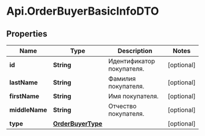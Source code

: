 # Api.OrderBuyerBasicInfoDTO

## Properties

Name | Type | Description | Notes
------------ | ------------- | ------------- | -------------
**id** | **String** | Идентификатор покупателя. | [optional] 
**lastName** | **String** | Фамилия покупателя. | [optional] 
**firstName** | **String** | Имя покупателя. | [optional] 
**middleName** | **String** | Отчество покупателя. | [optional] 
**type** | [**OrderBuyerType**](OrderBuyerType.md) |  | [optional] 



